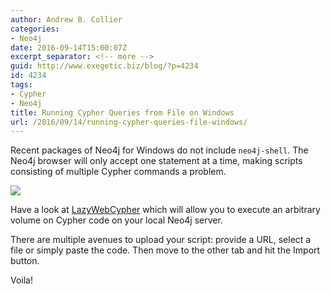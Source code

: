 ```yaml
---
author: Andrew B. Collier
categories:
- Neo4j
date: 2016-09-14T15:00:07Z
excerpt_separator: <!-- more -->
guid: http://www.exegetic.biz/blog/?p=4234
id: 4234
tags:
- Cypher
- Neo4j
title: Running Cypher Queries from File on Windows
url: /2016/09/14/running-cypher-queries-file-windows/
---
```


Recent packages of Neo4j for Windows do not include `neo4j-shell`. The Neo4j browser will only accept one statement at a time, making scripts consisting of multiple Cypher commands a problem.

<!--more-->

<img src="{{ site.baseurl }}/static/img/2016/09/lazywebcypher.png" >

Have a look at [LazyWebCypher](http://www.lyonwj.com/) which will allow you to execute an arbitrary volume on Cypher code on your local Neo4j server.

There are multiple avenues to upload your script: provide a URL, select a file or simply paste the code. Then move to the other tab and hit the Import button.

Voila!
